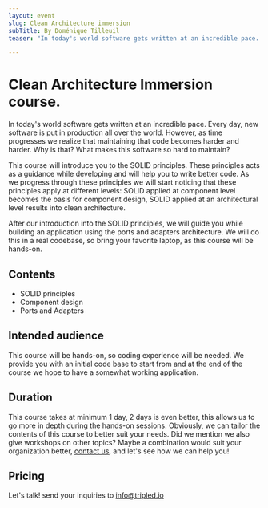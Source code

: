 ```yaml
---
layout: event
slug: Clean Architecture immersion
subTitle: By Doménique Tilleuil
teaser: "In today's world software gets written at an incredible pace. Every day, new software is put in production all over the world. However, as time progresses we realize that maintaining that code becomes harder and harder. Why is that? What makes this software so hard to maintain?"

---
```


# Clean Architecture Immersion course.
In today's world software gets written at an incredible pace. Every day, new software is put in production all over the world. However, as time progresses we realize that maintaining that code becomes harder and harder. Why is that? What makes this software so hard to maintain? 

This course will introduce you to the SOLID principles. These principles acts as a guidance while developing and will help you to write better code. As we progress through these principles we will start noticing that these principles apply at different levels: SOLID applied at component level becomes the basis for component design, SOLID applied at an architectural level results into clean architecture.

After our introduction into the SOLID principles, we will guide you while building an application using the ports and adapters architecture. We will do this in a real codebase, so bring your favorite laptop, as this course will be hands-on.

## Contents
+ SOLID principles
+ Component design
+ Ports and Adapters 

## Intended audience
This course will be hands-on, so coding experience will be needed. We provide you with an initial code base to start from and at the end of the course we hope to have a somewhat working application.

## Duration
This course takes at minimum 1 day, 2 days is even better, this allows us to go more in depth during the hands-on sessions. Obviously, we can tailor the contents of this course to better suit your needs. Did we mention we also give workshops on other topics? Maybe a combination would suit your organization better, [contact us](mailto:info@tripled.io), and let's see how we can help you!

## Pricing
Let's talk! send your inquiries to [info@tripled.io](mailto:info@tripled.io)
